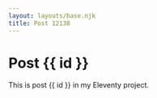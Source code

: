 ```yaml
---
layout: layouts/base.njk
title: Post 12138
---
```


# Post {{ id }}

This is post {{ id }} in my Eleventy project.
